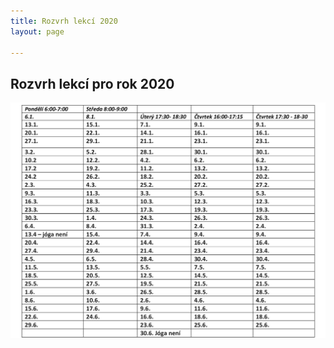```yaml
---
title: Rozvrh lekcí 2020
layout: page

---
```

## Rozvrh lekcí pro rok 2020

![](/uploads/joga-leden.jpg)